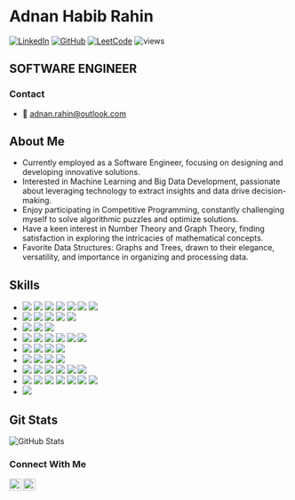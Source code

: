 # Adnan Habib Rahin
[![LinkedIn](https://img.shields.io/badge/LinkedIn-adnanrahin-blue)](https://www.linkedin.com/in/adnanrahin/)
[![GitHub](https://img.shields.io/badge/GitHub-adnanrahin-green)](https://github.com/adnanrahin)
[![LeetCode](https://img.shields.io/badge/LeetCode-iron__hide-red)](https://leetcode.com/iron_hide)
![views](https://komarev.com/ghpvc/?username=adnanrahin&color=brightgreen)
## SOFTWARE ENGINEER

### Contact
- 📧 adnan.rahin@outlook.com

## About Me
- Currently employed as a Software Engineer, focusing on designing and developing innovative solutions.
- Interested in Machine Learning and Big Data Development, passionate about leveraging technology to extract insights and data drive decision-making.
- Enjoy participating in Competitive Programming, constantly challenging myself to solve algorithmic puzzles and optimize solutions.
- Have a keen interest in Number Theory and Graph Theory, finding satisfaction in exploring the intricacies of mathematical concepts.
- Favorite Data Structures: Graphs and Trees, drawn to their elegance, versatility, and importance in organizing and processing data.

## Skills
- ![](https://img.shields.io/badge/Java-informational?style=flat&logo=java&logoColor=white) ![](https://img.shields.io/badge/Scala-informational?style=flat&logo=scala&logoColor=white) ![](https://img.shields.io/badge/Python-informational?style=flat&logo=python&logoColor=white) ![](https://img.shields.io/badge/C++-informational?style=flat&logo=c%2B%2B&logoColor=white) ![](https://img.shields.io/badge/C-informational?style=flat&logo=c&logoColor=white) ![](https://img.shields.io/badge/JavaScript-informational?style=flat&logo=javascript&logoColor=white) ![](https://img.shields.io/badge/TypeScript-informational?style=flat&logo=typescript&logoColor=white)
- ![](https://img.shields.io/badge/MySQL-informational?style=flat&logo=mysql&logoColor=white) ![](https://img.shields.io/badge/PostgreSQL-informational?style=flat&logo=postgresql&logoColor=white) ![](https://img.shields.io/badge/Snowflake-informational?style=flat&logo=snowflake&logoColor=white) ![](https://img.shields.io/badge/Oracle-informational?style=flat&logo=oracle&logoColor=white) ![](https://img.shields.io/badge/Microsoft_SQL_Server-informational?style=flat&logo=microsoftsqlserver&logoColor=white)
- ![](https://img.shields.io/badge/Scikit_Learn-informational?style=flat&logo=scikitlearn&logoColor=white) ![](https://img.shields.io/badge/Pandas-informational?style=flat&logo=pandas&logoColor=white) ![](https://img.shields.io/badge/NumPy-informational?style=flat&logo=numpy&logoColor=white)
- ![](https://img.shields.io/badge/Spring_Boot-informational?style=flat&logo=springboot&logoColor=white) ![](https://img.shields.io/badge/Rest_API-informational?style=flat) ![](https://img.shields.io/badge/Angular-informational?style=flat&logo=angular&logoColor=white) ![](https://img.shields.io/badge/Hibernate-informational?style=flat&logo=hibernate&logoColor=white) ![](https://img.shields.io/badge/Spark-informational?style=flat&logo=apache-spark&logoColor=white) ![](https://img.shields.io/badge/PySpark-informational?style=flat)
- ![](https://img.shields.io/badge/Singleton-informational?style=flat) ![](https://img.shields.io/badge/Builder-informational?style=flat) ![](https://img.shields.io/badge/Thread-informational?style=flat) ![](https://img.shields.io/badge/Generics-informational?style=flat)
- ![](https://img.shields.io/badge/Linear_Algebra-informational?style=flat) ![](https://img.shields.io/badge/Calculus-informational?style=flat) ![](https://img.shields.io/badge/Probability_Distribution-informational?style=flat) ![](https://img.shields.io/badge/Hypothesis_Testing-informational?style=flat)
- ![](https://img.shields.io/badge/Ansible-informational?style=flat&logo=ansible&logoColor=white) ![](https://img.shields.io/badge/Jenkins-informational?style=flat&logo=jenkins&logoColor=white) ![](https://img.shields.io/badge/Docker-informational?style=flat&logo=docker&logoColor=white) ![](https://img.shields.io/badge/Kubernetes-informational?style=flat&logo=kubernetes&logoColor=white) ![](https://img.shields.io/badge/AWS-informational?style=flat&logo=amazonaws&logoColor=white) ![](https://img.shields.io/badge/Apache_Airflow-informational?style=flat&logo=apache-airflow&logoColor=white)
- ![](https://img.shields.io/badge/Git-informational?style=flat&logo=git&logoColor=white) ![](https://img.shields.io/badge/Maven-informational?style=flat&logo=apache-maven&logoColor=white) ![](https://img.shields.io/badge/HTML-informational?style=flat&logo=html5&logoColor=white) ![](https://img.shields.io/badge/CSS-informational?style=flat&logo=css3&logoColor=white) ![](https://img.shields.io/badge/JUnit-informational?style=flat&logo=junit&logoColor=white) ![](https://img.shields.io/badge/Mockito-informational?style=flat) ![](https://img.shields.io/badge/Hashicorp_Vault-informational?style=flat&logo=vault&logoColor=white)
- ![](https://img.shields.io/badge/AWS-informational?style=flat&logo=amazonaws&logoColor=white)

## Git Stats

![GitHub Stats](https://github-readme-stats.vercel.app/api?username=adnanrahin&show_icons=true&theme=dracula)

### Connect With Me
[<img align="left" alt="shantonu.com" width="22px" src="https://cdn.jsdelivr.net/npm/simple-icons@3.11.0/icons/github.svg" />][website]
[<img align="left" alt="shantonu.com | LinkedIn" width="22px" src="https://cdn.jsdelivr.net/npm/simple-icons@v3/icons/linkedin.svg" />][linkedin]

<br />

[website]: https://github.com/adnanrahin
[linkedin]: https://www.linkedin.com/in/adnanrahin/
